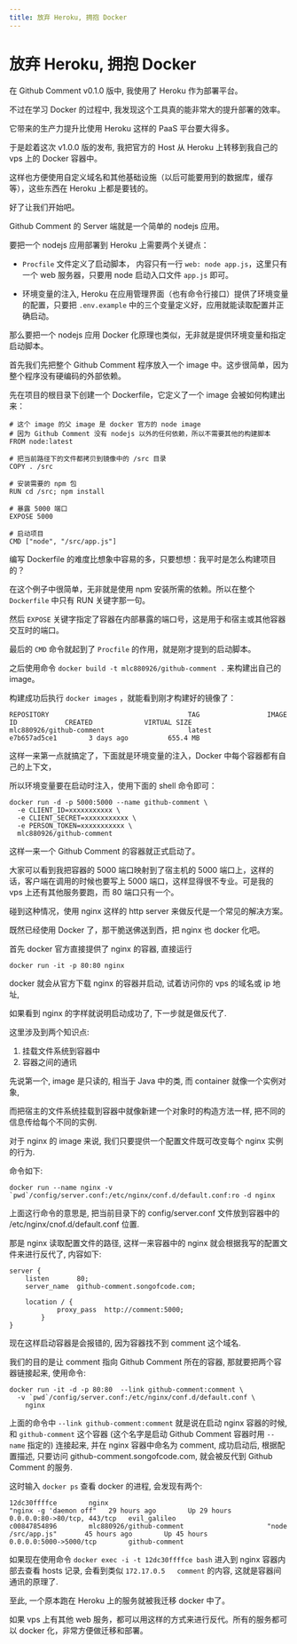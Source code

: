 ```yaml
---
title: 放弃 Heroku, 拥抱 Docker
---
```


# 放弃 Heroku, 拥抱 Docker

在 Github Comment v0.1.0 版中, 我使用了 Heroku 作为部署平台。

不过在学习 Docker 的过程中, 我发现这个工具真的能非常大的提升部署的效率。

它带来的生产力提升比使用 Heroku 这样的 PaaS 平台要大得多。

于是趁着这次 v1.0.0 版的发布, 我把官方的 Host 从 Heroku 上转移到我自己的 vps 上的 Docker 容器中。

这样也方便使用自定义域名和其他基础设施（以后可能要用到的数据库，缓存等），这些东西在 Heroku 上都是要钱的。

好了让我们开始吧。

Github Comment 的 Server 端就是一个简单的 nodejs 应用。

要把一个 nodejs 应用部署到 Heroku 上需要两个关键点：

- `Procfile` 文件定义了启动脚本， 内容只有一行 `web: node app.js`，这里只有一个 web 服务器，只要用 node 启动入口文件 `app.js` 即可。

- 环境变量的注入, Heroku 在应用管理界面（也有命令行接口）提供了环境变量的配置，只要把 `.env.example` 中的三个变量定义好，应用就能读取配置并正确启动。

那么要把一个 nodejs 应用 Docker 化原理也类似，无非就是提供环境变量和指定启动脚本。

首先我们先把整个 Github Comment 程序放入一个 image 中。这步很简单，因为整个程序没有硬编码的外部依赖。

先在项目的根目录下创建一个 Dockerfile，它定义了一个 image 会被如何构建出来：

    # 这个 image 的父 image 是 docker 官方的 node image
    # 因为 Github Comment 没有 nodejs 以外的任何依赖，所以不需要其他的构建脚本
    FROM node:latest

    # 把当前路径下的文件都拷贝到镜像中的 /src 目录
    COPY . /src

    # 安装需要的 npm 包
    RUN cd /src; npm install

    # 暴露 5000 端口
    EXPOSE 5000

    # 启动项目
    CMD ["node", "/src/app.js"]

编写 Dockerfile 的难度比想象中容易的多，只要想想：我平时是怎么构建项目的？

在这个例子中很简单，无非就是使用 npm 安装所需的依赖。所以在整个 `Dockerfile` 中只有 RUN 关键字那一句。

然后 `EXPOSE` 关键字指定了容器在内部暴露的端口号，这是用于和宿主或其他容器交互时的端口。

最后的 `CMD` 命令就起到了 `Procfile` 的作用，就是刚才提到的启动脚本。

之后使用命令 `docker build -t mlc880926/github-comment .` 来构建出自己的 image。

构建成功后执行 `docker images` ，就能看到刚才构建好的镜像了：
    
    REPOSITORY                                   TAG                 IMAGE ID            CREATED             VIRTUAL SIZE
    mlc880926/github-comment                     latest              e7b657ad5ce1        3 days ago          655.4 MB

这样一来第一点就搞定了，下面就是环境变量的注入，Docker 中每个容器都有自己的上下文，

所以环境变量要在启动时注入，使用下面的 shell 命令即可：

    docker run -d -p 5000:5000 --name github-comment \
      -e CLIENT_ID=xxxxxxxxxxx \
      -e CLIENT_SECRET=xxxxxxxxxxx \
      -e PERSON_TOKEN=xxxxxxxxxxx \
      mlc880926/github-comment

这样一来一个 Github Comment 的容器就正式启动了。

大家可以看到我把容器的 5000 端口映射到了宿主机的 5000 端口上，这样的话，客户端在调用的时候也要写上 5000 端口，这样显得很不专业。可是我的 vps 上还有其他服务要跑，而 80 端口只有一个。

碰到这种情况，使用 nginx 这样的 http server 来做反代是一个常见的解决方案。

既然已经使用 Docker 了，那干脆送佛送到西，把 nginx 也 docker 化吧。

首先 docker 官方直接提供了 nginx 的容器, 直接运行

    docker run -it -p 80:80 nginx

docker 就会从官方下载 nginx 的容器并启动, 试着访问你的 vps 的域名或 ip 地址,

如果看到 nginx 的字样就说明启动成功了, 下一步就是做反代了.

这里涉及到两个知识点:

1. 挂载文件系统到容器中
2. 容器之间的通讯

先说第一个, image 是只读的, 相当于 Java 中的类, 而 container 就像一个实例对象,

而把宿主的文件系统挂载到容器中就像新建一个对象时的构造方法一样, 把不同的信息传给每个不同的实例.

对于 nginx 的 image 来说, 我们只要提供一个配置文件既可改变每个 nginx 实例的行为.

命令如下:

    docker run --name nginx -v `pwd`/config/server.conf:/etc/nginx/conf.d/default.conf:ro -d nginx

上面这行命令的意思是, 把当前目录下的 config/server.conf 文件放到容器中的 /etc/nginx/cnof.d/default.conf 位置.

那是 nginx 读取配置文件的路径, 这样一来容器中的 nginx 就会根据我写的配置文件来进行反代了, 内容如下:

    server {
        listen       80;
        server_name  github-comment.songofcode.com;

    	location / {
            	proxy_pass  http://comment:5000;
            }
    }

现在这样启动容器是会报错的, 因为容器找不到 comment 这个域名.

我们的目的是让 comment 指向 Github Comment 所在的容器, 那就要把两个容器链接起来, 使用命令:

    docker run -it -d -p 80:80  --link github-comment:comment \
      -v `pwd`/config/server.conf:/etc/nginx/conf.d/default.conf \
        nginx

上面的命令中 `--link github-comment:comment` 就是说在启动 nginx 容器的时候,
和 `github-comment` 这个容器 (这个名字是启动 Github Comment 容器时用 `--name` 指定的) 连接起来, 并在 nginx 容器中命名为 comment, 成功启动后, 根据配置描述, 只要访问
github-comment.songofcode.com, 就会被反代到 Github Comment 的服务.

这时输入 `docker ps` 查看 docker 的进程, 会发现有两个:

    12dc30ffffce        nginx                                        "nginx -g 'daemon off"   29 hours ago        Up 29 hours         0.0.0.0:80->80/tcp, 443/tcp   evil_galileo
    c00847854896        mlc880926/github-comment                     "node /src/app.js"       45 hours ago        Up 45 hours         0.0.0.0:5000->5000/tcp        github-comment

如果现在使用命令 `docker exec -i -t 12dc30ffffce bash` 进入到 nginx 容器内部去查看 hosts 记录,
会看到类似 `172.17.0.5	comment` 的内容, 这就是容器间通讯的原理了.

至此, 一个原本跑在 Heroku 上的服务就被我迁移 docker 中了。

如果 vps 上有其他 web 服务，都可以用这样的方式来进行反代。所有的服务都可以 docker 化，非常方便做迁移和部署。
